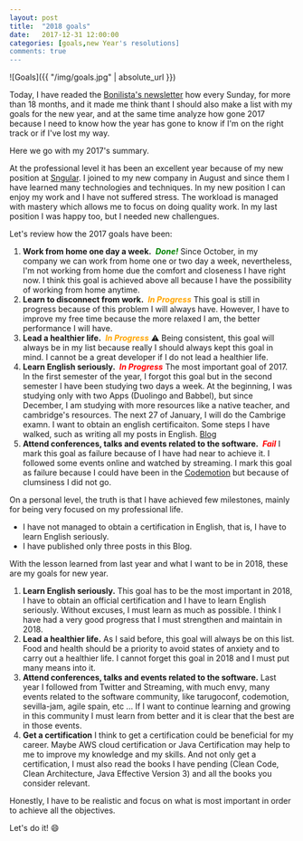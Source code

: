 ```yaml
---
layout: post
title:  "2018 goals"
date:   2017-12-31 12:00:00
categories: [goals,new Year's resolutions]
comments: true
---
```


![Goals]({{ "/img/goals.jpg" | absolute_url }})

Today, I have readed the [Bonilista's newsletter](http://www.bonillaware.com/objetivos-para-2018) how every Sunday, for more than 18 months, and it made me think thant I should also make a list with my goals for the new year, and at the same time analyze how gone 2017 because I need to know how the year has gone to know if I'm on the right track or if I've lost my way.

Here we go with my 2017's summary.

At the professional level it has been an excellent year because of my new position at [Sngular](https://sngular.team). I joined to my new company in August and since them I have learned many technologies and techniques. In my new position I can enjoy my work and I have not suffered stress. The workload is managed with mastery which allows me to focus on doing quality work. In my last position I was happy too, but I needed new challengues.

Let's review how the 2017 goals have been:

1. **Work from home one day a week.**   <i class="fa fa-check" aria-hidden="true" title="Done" style="color: green;font-weight: bold;">&nbsp;Done!</i> Since October, in my company we can work from home one or two day a week, nevertheless, I'm not working from home due the comfort and closeness I have right now. I think this goal is achieved above all because I have the possibility of working from home anytime.
2. **Learn to disconnect from work.** <i class="fa fa-warning" aria-hidden="true" title="In Progress" style="color: orange;font-weight: bold;">&nbsp;In Progress</i> This goal is still in progress because of this problem I will always have. However, I have to improve my free time because the more relaxed I am, the better performance I will have.
3. **Lead a healthier life.** <i class="fa fa-warning" aria-hidden="true" title="In Progress" style="color: orange;font-weight: bold;">&nbsp;In Progress</i> :warning: Being consistent, this goal will always be in my list because really I should always kept this goal in mind. I cannot be a great developer if I do not lead a healthier life.
4. **Learn English seriously.** <i class="fa fa-exclamation" aria-hidden="true" title="Fail" style="color: red;font-weight: bold;">&nbsp;In Progress</i>  The most important goal of 2017. In the first semester of the year, I forgot this goal but in the second semester I have been studying two days a week. At the beginning, I was studying only with two Apps (Duolingo and Babbel), but since December, I am studying with more resources like a native teacher, and cambridge's resources. The next 27 of January, I will do the Cambrige examn. I want to obtain an english certificaiton. Some steps I have walked, such as writing all my posts in English. [Blog](https://david-romero.github.io/)
5. **Attend conferences, talks and events related to the software.** <i class="fa fa-times" aria-hidden="true" title="Fail" style="color: red;font-weight: bold;">&nbsp;Fail</i> I mark this goal as failure because of I have had near to achieve it. I followed some events online and watched by streaming. I mark this goal as failure because I could have been in the [Codemotion](https://2017.codemotion.es/agenda.html) but because of clumsiness I did not go.

On a personal level, the truth is that I have achieved few milestones, mainly for being very focused on my professional life.

* I have not managed to obtain a certification in English, that is, I have to learn English seriously.
* I have published only three posts in this Blog.

With the lesson learned from last year and what I want to be in 2018, these are my goals for new year.

1. **Learn English seriously.** This goal has to be the most important in 2018, I have to obtain an official certification and I have to learn English seriously. Without excuses, I must learn as much as possible. I think I have had a very good progress that I must strengthen and maintain in 2018.
2. **Lead a healthier life.** As I said before, this goal will always be on this list. Food and health should be a priority to avoid states of anxiety and to carry out a healthier life. I cannot forget this goal in 2018 and I must put many means into it.
3. **Attend conferences, talks and events related to the software.** Last year I followed from Twitter and Streaming, with much envy, many events related to the software community, like tarugoconf, codemotion, sevilla-jam, agile spain, etc ... If I want to continue learning and growing in this community I must learn from better and it is clear that the best are in those events.
4. **Get a certification** I think to get a certification could be beneficial for my career. Maybe AWS cloud certification or Java Certification may help to me to improve my knowledge and my skills. And not only get a certification, I must also read the books I have pending (Clean Code, Clean Architecture, Java Effective Version 3) and all the books you consider relevant.

Honestly, I have to be realistic and focus on what is most important in order to achieve all the objectives.

Let's do it! :smile: